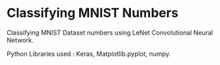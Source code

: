# Classifying MNIST Numbers
Classifying MNIST Dataset numbers using LeNet Convolutional Neural Network.

Python Libraries used : Keras, Matplotlib.pyplot, numpy.
